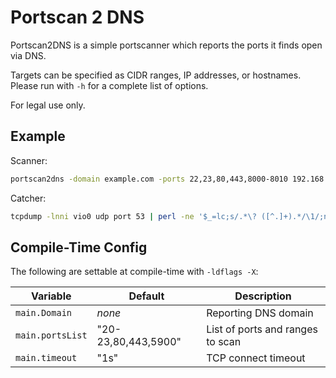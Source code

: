Portscan 2 DNS
==============

Portscan2DNS is a simple portscanner which reports the ports it finds open via
DNS.

Targets can be specified as CIDR ranges, IP addresses, or hostnames.  Please
run with `-h` for a complete list of options.

For legal use only.

Example
-------
Scanner:
```bash
portscan2dns -domain example.com -ports 22,23,80,443,8000-8010 192.168.1.1 192.168.1.35 192.168.1.36 192.168.1.37
```

Catcher:
```bash
tcpdump -lnni vio0 udp port 53 | perl -ne '$_=lc;s/.*\? ([^.]+).*/\1/;next if$a{$_};$a{$_}=1;s/-/./g;s/p/:/;print'
```

Compile-Time Config
-------------------
The following are settable at compile-time with `-ldflags -X`:

Variable         | Default             | Description
-----------------|---------------------|-
`main.Domain`    | _none_              | Reporting DNS domain
`main.portsList` | "20-23,80,443,5900" | List of ports and ranges to scan
`main.timeout`   | "1s"                | TCP connect timeout
